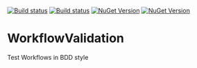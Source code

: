 [![Build status](https://img.shields.io/appveyor/build/chriswalpen/WorkflowValidation/master?label=Master&logo=appveyor&style=for-the-badge)](https://ci.appveyor.com/project/chriswalpen/WorkflowValidation/branch/master)
[![Build status](https://img.shields.io/appveyor/build/chriswalpen/WorkflowValidation/dev?label=Dev&logo=appveyor&style=for-the-badge)](https://ci.appveyor.com/project/chriswalpen/WorkflowValidation/branch/dev)
[![NuGet Version](https://img.shields.io/nuget/v/WorkflowValidation.svg?style=for-the-badge&label=Latest)](https://www.nuget.org/packages/WorkflowValidation/)
[![NuGet Version](https://img.shields.io/nuget/vpre/WorkflowValidation.svg?style=for-the-badge&label=RC)](https://www.nuget.org/packages/WorkflowValidation/)

# WorkflowValidation
Test Workflows in BDD style
